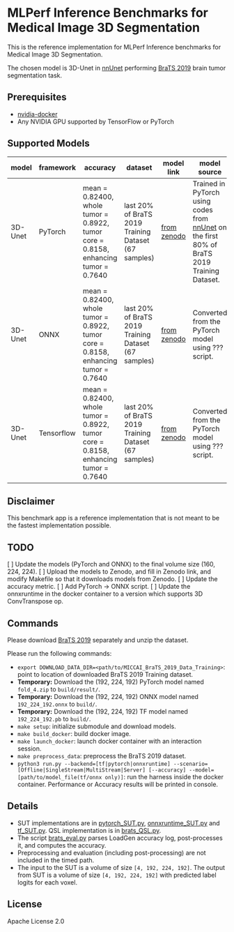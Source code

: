 # MLPerf Inference Benchmarks for Medical Image 3D Segmentation

This is the reference implementation for MLPerf Inference benchmarks for Medical Image 3D Segmentation.

The chosen model is 3D-Unet in [nnUnet](https://github.com/MIC-DKFZ/nnUNet) performing [BraTS 2019](https://www.med.upenn.edu/cbica/brats2019/data.html) brain tumor segmentation task.

## Prerequisites

- [nvidia-docker](https://github.com/NVIDIA/nvidia-docker)
- Any NVIDIA GPU supported by TensorFlow or PyTorch

## Supported Models

| model | framework | accuracy | dataset | model link | model source | precision | notes |
| ----- | --------- | -------- | ------- | ---------- | ------------ | --------- | ----- |
| 3D-Unet | PyTorch | mean = 0.82400, whole tumor = 0.8922, tumor core = 0.8158, enhancing tumor = 0.7640 | last 20% of BraTS 2019 Training Dataset (67 samples) | [from zenodo](???) | Trained in PyTorch using codes from [nnUnet](https://github.com/MIC-DKFZ/nnUNet) on the first 80% of BraTS 2019 Training Dataset. | fp32 | |
| 3D-Unet | ONNX | mean = 0.82400, whole tumor = 0.8922, tumor core = 0.8158, enhancing tumor = 0.7640 | last 20% of BraTS 2019 Training Dataset (67 samples) | [from zenodo](???) | Converted from the PyTorch model using ??? script. | fp32 | |
| 3D-Unet | Tensorflow | mean = 0.82400, whole tumor = 0.8922, tumor core = 0.8158, enhancing tumor = 0.7640 | last 20% of BraTS 2019 Training Dataset (67 samples) | [from zenodo](???) | Converted from the PyTorch model using ??? script. | fp32 | |

## Disclaimer
This benchmark app is a reference implementation that is not meant to be the fastest implementation possible.

## TODO

[ ] Update the models (PyTorch and ONNX) to the final volume size (160, 224, 224).
[ ] Upload the models to Zenodo, and fill in Zenodo link, and modify Makefile so that it downloads models from Zenodo.
[ ] Update the accuracy metric.
[ ] Add PyTorch -> ONNX script.
[ ] Update the onnxruntime in the docker container to a version which supports 3D ConvTranspose op.

## Commands

Please download [BraTS 2019](https://www.med.upenn.edu/cbica/brats2019/data.html) separately and unzip the dataset.

Please run the following commands:

- `export DOWNLOAD_DATA_DIR=<path/to/MICCAI_BraTS_2019_Data_Training>`: point to location of downloaded BraTS 2019 Training dataset.
- **Temporary:** Download the (192, 224, 192) PyTorch model named `fold_4.zip` to `build/result/`.
- **Temporary:** Download the (192, 224, 192) ONNX model named `192_224_192.onnx` to `build/`.
- **Temporary:** Download the (192, 224, 192) TF model named `192_224_192.pb` to `build/`.
- `make setup`: initialize submodule and download models.
- `make build_docker`: build docker image.
- `make launch_docker`: launch docker container with an interaction session.
- `make preprocess_data`: preprocess the BraTS 2019 dataset.
- `python3 run.py --backend=[tf|pytorch|onnxruntime] --scenario=[Offline|SingleStream|MultiStream|Server] [--accuracy] --model=[path/to/model_file(tf/onnx only)]`: run the harness inside the docker container. Performance or Accuracy results will be printed in console.

## Details

- SUT implementations are in [pytorch_SUT.py](pytorch_SUT.py), [onnxruntime_SUT.py](onnxruntime_SUT.py) and [tf_SUT.py](tf_SUT.py). QSL implementation is in [brats_QSL.py](brats_QSL.py).
- The script [brats_eval.py](brats_eval.py) parses LoadGen accuracy log, post-processes it, and computes the accuracy.
- Preprocessing and evaluation (including post-processing) are not included in the timed path.
- The input to the SUT is a volume of size `[4, 192, 224, 192]`. The output from SUT is a volume of size `[4, 192, 224, 192]` with predicted label logits for each voxel.

## License

Apache License 2.0
